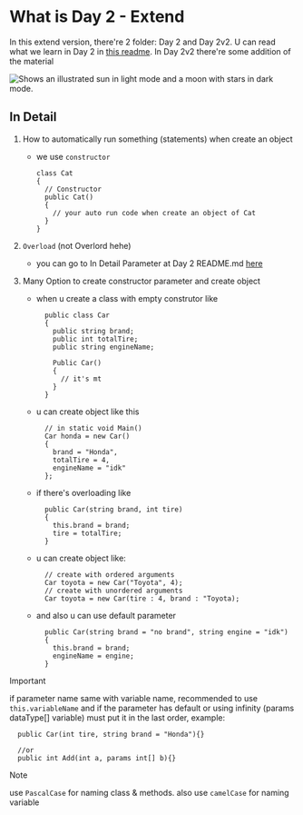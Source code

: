 # What is Day 2 - Extend
In this extend version, there're 2 folder: Day 2 and Day 2v2. U can read what we learn in Day 2 in [this readme](https://github.com/ARidwanW/Bootcamp-SE-FMLX/tree/main/Day-2/README.md). In Day 2v2 there're some addition of the material

<picture>
  <source media="(prefers-color-scheme: dark)" srcset="https://user-images.githubusercontent.com/25423296/163456776-7f95b81a-f1ed-45f7-b7ab-8fa810d529fa.png">
  <source media="(prefers-color-scheme: light)" srcset="https://user-images.githubusercontent.com/25423296/163456779-a8556205-d0a5-45e2-ac17-42d089e3c3f8.png">
  <img alt="Shows an illustrated sun in light mode and a moon with stars in dark mode." src="https://user-images.githubusercontent.com/25423296/163456779-a8556205-d0a5-45e2-ac17-42d089e3c3f8.png">
</picture>

## In Detail
1. How to automatically run something (statements) when create an object
    * we use `constructor`
      ```
      class Cat
      {
        // Constructor
        public Cat()
        {
          // your auto run code when create an object of Cat
        }
      }
      ```

2. `Overload` (not Overlord hehe)
    *  you can go to In Detail Parameter at Day 2 README.md [here](https://github.com/ARidwanW/Bootcamp-SE-FMLX/tree/main/Day-2#:~:text=in%20sln%20file.-,Parameter%20Stuff,-example%20you%20have)

3. Many Option to create constructor parameter and create object
    * when u create a class with empty construtor like

      ```
        public class Car
        {
          public string brand;
          public int totalTire;
          public string engineName;

          Public Car()
          {
            // it's mt
          }
        }
      ```

    * u can create object like this

      ```
        // in static void Main()
        Car honda = new Car()
        {
          brand = "Honda",
          totalTire = 4,
          engineName = "idk"
        };
      ```

    * if there's overloading like

      ```
        public Car(string brand, int tire)
        {
          this.brand = brand;
          tire = totalTire;
        }
      ```

    * u can create object like:

      ```
        // create with ordered arguments
        Car toyota = new Car("Toyota", 4);
        // create with unordered arguments
        Car toyota = new Car(tire : 4, brand : "Toyota);
      ```

    * and also u can use default parameter

      ```
        public Car(string brand = "no brand", string engine = "idk")
        {
          this.brand = brand;
          engineName = engine;
        }
      ```

> [!IMPORTANT]
> if parameter name same with variable name, recommended to use `this.variableName`
> and if the parameter has default or using infinity (params dataType[] variable) must put it in the last order, example:
```
  public Car(int tire, string brand = "Honda"){}

  //or
  public int Add(int a, params int[] b){}
```

> [!NOTE]
> use `PascalCase` for naming class & methods. also use `camelCase` for naming variable
   